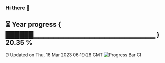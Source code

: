 ### Hi there 👋
⏳ Year progress { ██████▁▁▁▁▁▁▁▁▁▁▁▁▁▁▁▁▁▁▁▁▁▁▁▁ } 20.35 %
---
⏰ Updated on Thu, 16 Mar 2023 06:19:28 GMT
![Progress Bar CI](https://github.com/liununu/liununu/workflows/Progress%20Bar%20CI/badge.svg)
